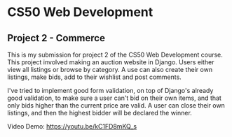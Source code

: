 # CS50 Web Development

## Project 2 - Commerce

This is my submission for project 2 of the CS50 Web Development course. 
This project involved making an auction website in Django. 
Users either view all listings or browse by category. A use can also create 
their own listings, make bids, add to their wishlist and post comments.

I've tried to implement good form validation, on top of Django's already 
good validation, to make sure a user can't bid on their own items, and that only bids 
higher than the current price are valid. A user can close their own listings, and then
the highest bidder will be declared the winner.

Video Demo:
https://youtu.be/kC1FD8mKQ_s
